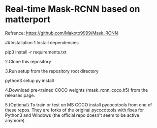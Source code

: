# Real-time Mask-RCNN based on matterport
Refrence: https://github.com/Makoto9999/Mask_RCNN

##Installation
1.Install dependencies

  pip3 install -r requirements.txt
  
2.Clone this repository

3.Run setup from the repository root directory

  python3 setup.py install
  
4.Download pre-trained COCO weights (mask_rcnn_coco.h5) from the releases page.

5.(Optional) To train or test on MS COCO install pycocotools from one of these repos. They are forks of the original pycocotools with fixes for Python3 and Windows (the official repo doesn't seem to be active anymore).
